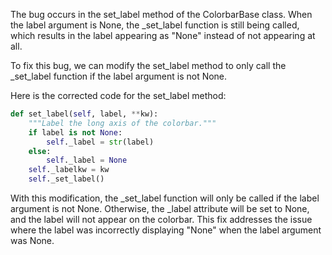 The bug occurs in the set_label method of the ColorbarBase class. When the label argument is None, the _set_label function is still being called, which results in the label appearing as "None" instead of not appearing at all.

To fix this bug, we can modify the set_label method to only call the _set_label function if the label argument is not None.

Here is the corrected code for the set_label method:

```python
def set_label(self, label, **kw):
    """Label the long axis of the colorbar."""
    if label is not None:
        self._label = str(label)
    else:
        self._label = None
    self._labelkw = kw
    self._set_label()
```

With this modification, the _set_label function will only be called if the label argument is not None. Otherwise, the _label attribute will be set to None, and the label will not appear on the colorbar. This fix addresses the issue where the label was incorrectly displaying "None" when the label argument was None.